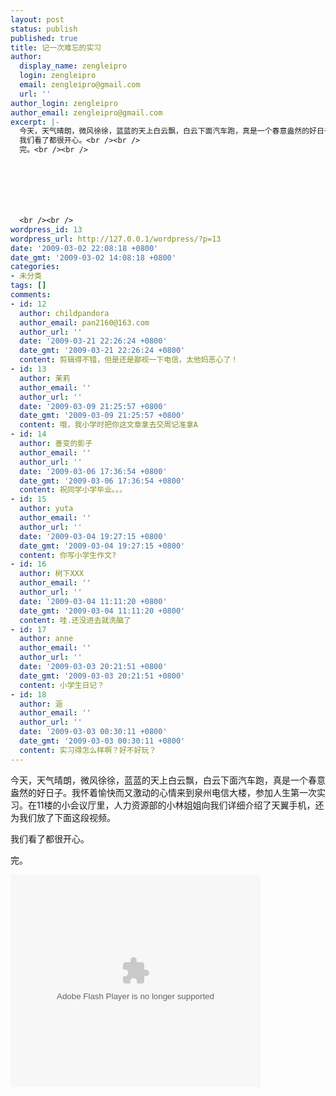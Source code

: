 ```yaml
---
layout: post
status: publish
published: true
title: 记一次难忘的实习
author:
  display_name: zengleipro
  login: zengleipro
  email: zengleipro@gmail.com
  url: ''
author_login: zengleipro
author_email: zengleipro@gmail.com
excerpt: |-
  今天，天气晴朗，微风徐徐，蓝蓝的天上白云飘，白云下面汽车跑，真是一个春意盎然的好日子。我怀着愉快而又激动的心情来到泉州电信大楼，参加人生第一次实习。在11楼的小会议厅里，人力资源部的小林姐姐向我们详细介绍了天翼手机，还为我们放了下面这段视频。<br /><br />
  我们看了都很开心。<br /><br />
  完。<br /><br />







  <br /><br />
wordpress_id: 13
wordpress_url: http://127.0.0.1/wordpress/?p=13
date: '2009-03-02 22:08:18 +0800'
date_gmt: '2009-03-02 14:08:18 +0800'
categories:
- 未分类
tags: []
comments:
- id: 12
  author: childpandora
  author_email: pan2160@163.com
  author_url: ''
  date: '2009-03-21 22:26:24 +0800'
  date_gmt: '2009-03-21 22:26:24 +0800'
  content: 剪辑得不错，但是还是鄙视一下电信，太他妈恶心了！
- id: 13
  author: 茉莉
  author_email: ''
  author_url: ''
  date: '2009-03-09 21:25:57 +0800'
  date_gmt: '2009-03-09 21:25:57 +0800'
  content: 哦，我小学时把你这文章拿去交周记准拿A
- id: 14
  author: 善变的影子
  author_email: ''
  author_url: ''
  date: '2009-03-06 17:36:54 +0800'
  date_gmt: '2009-03-06 17:36:54 +0800'
  content: 祝同学小学毕业。。。
- id: 15
  author: yuta
  author_email: ''
  author_url: ''
  date: '2009-03-04 19:27:15 +0800'
  date_gmt: '2009-03-04 19:27:15 +0800'
  content: 你写小学生作文?
- id: 16
  author: 树下XXX
  author_email: ''
  author_url: ''
  date: '2009-03-04 11:11:20 +0800'
  date_gmt: '2009-03-04 11:11:20 +0800'
  content: 哇.还没进去就洗脑了
- id: 17
  author: anne
  author_email: ''
  author_url: ''
  date: '2009-03-03 20:21:51 +0800'
  date_gmt: '2009-03-03 20:21:51 +0800'
  content: 小学生日记？
- id: 18
  author: 涵
  author_email: ''
  author_url: ''
  date: '2009-03-03 00:30:11 +0800'
  date_gmt: '2009-03-03 00:30:11 +0800'
  content: 实习得怎么样啊？好不好玩？
---
```

今天，天气晴朗，微风徐徐，蓝蓝的天上白云飘，白云下面汽车跑，真是一个春意盎然的好日子。我怀着愉快而又激动的心情来到泉州电信大楼，参加人生第一次实习。在11楼的小会议厅里，人力资源部的小林姐姐向我们详细介绍了天翼手机，还为我们放了下面这段视频。

我们看了都很开心。

完。

<object width="400" height="340" data="http://www.tudou.com/v/zUjoGY1YK6M" type="application/x-shockwave-flash"><param name="allowScriptAccess" value="always" /><param name="wmode" value="transparent" /><param name="src" value="http://www.tudou.com/v/zUjoGY1YK6M" /><param name="allowfullscreen" value="true" /></object>